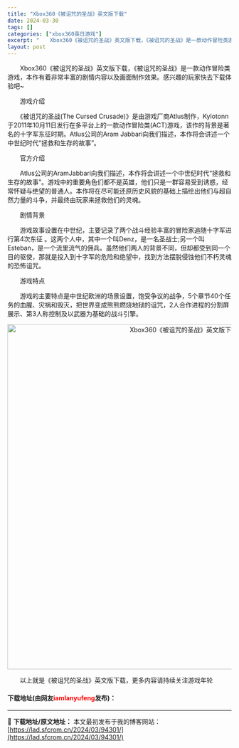 ```yaml
---
title: "Xbox360《被诅咒的圣战》英文版下载"
date: 2024-03-30
tags: []
categories: ["xbox360英日游戏"]
excerpt: "　　Xbox360《被诅咒的圣战》英文版下载，《被诅咒的圣战》是一款动作冒险类游戏，本作有着非常丰富的剧情内容以及画面制作效果。感兴趣的玩家快去下载体验吧~ 　　游戏介绍 　　《被诅咒的圣战(The Cursed Crusade)》是由游戏厂商Atlus制作，Kylotonn于2011年10月11日&hellip;"
layout: post
---
```


 <p>　　Xbox360《被诅咒的圣战》英文版下载，《被诅咒的圣战》是一款动作冒险类游戏，本作有着非常丰富的剧情内容以及画面制作效果。感兴趣的玩家快去下载体验吧~</p> <p>　　游戏介绍</p> <p>　　《被诅咒的圣战(The Cursed Crusade)》是由游戏厂商Atlus制作，Kylotonn于2011年10月11日发行在多平台上的一款动作冒险类(ACT)游戏，该作的背景是著名的十字军东征时期。Atlus公司的Aram Jabbari向我们描述，本作将会讲述一个中世纪时代&ldquo;拯救和生存的故事&rdquo;。</p> <p>　　官方介绍</p> <p>　　Atlus公司的AramJabbari向我们描述，本作将会讲述一个中世纪时代&ldquo;拯救和生存的故事&rdquo;。游戏中的重要角色们都不是英雄，他们只是一群容易受到诱惑，经常怀疑与绝望的普通人。本作将在尽可能还原历史风貌的基础上描绘出他们与超自然力量的斗争，并最终由玩家来拯救他们的灵魂。</p> <p>　　剧情背景</p> <p>　　游戏故事设置在中世纪，主要记录了两个战斗经验丰富的冒险家追随十字军进行第4次东征 。这两个人中，其中一个叫Denz，是一名圣战士;另一个叫Esteban，是一个流里流气的佣兵。虽然他们两人的背景不同，但却都受到同一个目的驱使，那就是投入到十字军的危险和绝望中，找到方法摆脱侵蚀他们不朽灵魂的恐怖诅咒。</p> <p>　　游戏特点</p> <p>　　游戏的主要特点是中世纪欧洲的场景设置，饱受争议的战争，5个章节40个任务的血腥、灾祸和毁灭，把世界变成熊熊燃烧地狱的诅咒，2人合作进程的分割屏展示、第3人称控制及以武器为基础的战斗引擎。</p> <p align="center"><img align="" border="0" src="https://lad.sfcrom.cn/wp-content/uploads/2024/03/20240330_6607d60d2da3b.jpg" width="776" alt="Xbox360《被诅咒的圣战》英文版下载" /></p> <p>　　以上就是《被诅咒的圣战》英文版下载，更多内容请持续关注游戏年轮</p> <p><h4>下载地址(由网友<font color="red">iamlanyufeng</font>发布)：</h4></p> 

---
📖 **下载地址/原文地址：** 本文最初发布于我的博客网站：[https://lad.sfcrom.cn/2024/03/94301/](https://lad.sfcrom.cn/2024/03/94301/)
